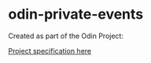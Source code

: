 # odin-private-events

Created as part of the Odin Project:

[Project specification here](https://www.theodinproject.com/lessons/ruby-on-rails-private-events)
